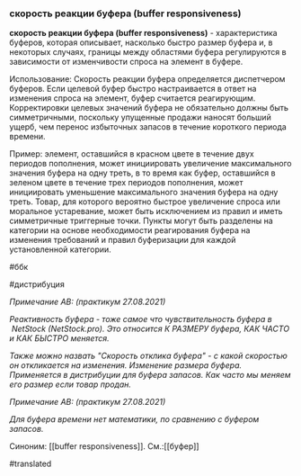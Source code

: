 ### скорость реакции буфера (buffer responsiveness)

**скорость реакции буфера (buffer responsiveness)** - характеристика буферов, которая описывает, насколько быстро размер буфера и, в некоторых случаях, границы между областями буфера регулируются в зависимости от изменчивости спроса на элемент в буфере.

Использование: Скорость реакции буфера определяется диспетчером буферов. Если целевой буфер быстро настраивается в ответ на изменения спроса на элемент, буфер считается реагирующим. Корректировки целевых значений буфера не обязательно должны быть симметричными, поскольку упущенные продажи наносят больший ущерб, чем перенос избыточных запасов в течение короткого периода времени.

Пример: элемент, оставшийся в красном цвете в течение двух периодов пополнения, может инициировать увеличение максимального значения буфера на одну треть, в то время как буфер, оставшийся в зеленом цвете в течение трех периодов пополнения, может инициировать уменьшение максимального значения буфера на одну треть. Товар, для которого вероятно быстрое увеличение спроса или моральное устаревание, может быть исключением из правил и иметь симметричные триггерные точки. Пункты могут быть разделены на категории на основе необходимости реагирования буфера на изменения требований и правил буферизации для каждой установленной категории.

#ббк

#дистрибуция

*Примечание АВ: (практикум 27.08.2021)*

*Реактивность буфера - тоже самое что чувствительность буфера в  NetStock (NetStock.pro). Это относится К РАЗМЕРУ буфера, КАК ЧАСТО и КАК БЫСТРО меняется.*

*Также можно назвать "Скорость отклика буфера" - с какой скоростью он откликается на изменения. Изменение размера буфера. Применяется в дистрибуции для буфера запасов. Как часто мы меняем его размер если товар продан.*

*Примечание АВ: (практикум 27.08.2021)*

*Для буфера времени нет математики, по сравнению с буфером запасов.*

Синоним: [[buffer responsiveness]].
См.:[[буфер]]

#translated

